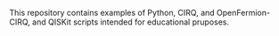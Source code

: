 This repository contains examples of Python, CIRQ, and OpenFermion-CIRQ, and QISKit scripts intended for educational pruposes. 
